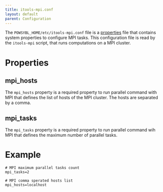 ```yaml
---
title: itools-mpi.conf
layout: default
parent: Configuration
---
```


The `POWSYBL_HOME/etc/itools-mpi.conf` file is a [properties](https://en.wikipedia.org/wiki/.properties) file that contains
system properties to configure MPI tasks. This configuration file is read by the `itools-mpi` script, that runs computations
on a MPI cluster.

# Properties

## mpi_hosts
The `mpi_hosts` property is a required property to run parallel command with MPI that defines the list of hosts of the MPI
cluster. The hosts are separated by a comma.

## mpi_tasks
The `mpi_tasks` property is a required property to run parallel command wih MPI that defines the maximum number of parallel
tasks.

# Example
```properties
# MPI maximum parallel tasks count
mpi_tasks=2

# MPI comma sperated hosts list
mpi_hosts=localhost
```
